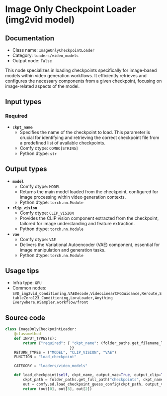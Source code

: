 # Image Only Checkpoint Loader (img2vid model)
## Documentation
- Class name: `ImageOnlyCheckpointLoader`
- Category: `loaders/video_models`
- Output node: `False`

This node specializes in loading checkpoints specifically for image-based models within video generation workflows. It efficiently retrieves and configures the necessary components from a given checkpoint, focusing on image-related aspects of the model.
## Input types
### Required
- **`ckpt_name`**
    - Specifies the name of the checkpoint to load. This parameter is crucial for identifying and retrieving the correct checkpoint file from a predefined list of available checkpoints.
    - Comfy dtype: `COMBO[STRING]`
    - Python dtype: `str`
## Output types
- **`model`**
    - Comfy dtype: `MODEL`
    - Returns the main model loaded from the checkpoint, configured for image processing within video generation contexts.
    - Python dtype: `torch.nn.Module`
- **`clip_vision`**
    - Comfy dtype: `CLIP_VISION`
    - Provides the CLIP vision component extracted from the checkpoint, tailored for image understanding and feature extraction.
    - Python dtype: `torch.nn.Module`
- **`vae`**
    - Comfy dtype: `VAE`
    - Delivers the Variational Autoencoder (VAE) component, essential for image manipulation and generation tasks.
    - Python dtype: `torch.nn.Module`
## Usage tips
- Infra type: `GPU`
- Common nodes: `SVD_img2vid_Conditioning,VAEDecode,VideoLinearCFGGuidance,Reroute,StableZero123_Conditioning,LoraLoader,Anything Everywhere,KSampler,workflow/front`


## Source code
```python
class ImageOnlyCheckpointLoader:
    @classmethod
    def INPUT_TYPES(s):
        return {"required": { "ckpt_name": (folder_paths.get_filename_list("checkpoints"), ),
                             }}
    RETURN_TYPES = ("MODEL", "CLIP_VISION", "VAE")
    FUNCTION = "load_checkpoint"

    CATEGORY = "loaders/video_models"

    def load_checkpoint(self, ckpt_name, output_vae=True, output_clip=True):
        ckpt_path = folder_paths.get_full_path("checkpoints", ckpt_name)
        out = comfy.sd.load_checkpoint_guess_config(ckpt_path, output_vae=True, output_clip=False, output_clipvision=True, embedding_directory=folder_paths.get_folder_paths("embeddings"))
        return (out[0], out[3], out[2])

```
